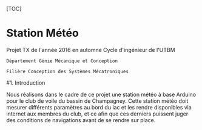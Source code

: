 [TOC]

# Station Météo
Projet TX de l'année 2016 en automne
Cycle d'ingénieur de l'UTBM 

`Département Génie Mécanique et Conception`

`Filière Conception des Systèmes Mécatroniques`


#1. Introduction

Nous réalisons dans le cadre de ce projet une station météo à base Arduino pour le club de voile du bassin de Champagney. Cette station météo doit mesurer différents paramètres au bord du lac et les rendre disponibles via internet aux membres du club, et ce afin que ces derniers puissent juger des conditions de navigations avant de se rendre sur place.
